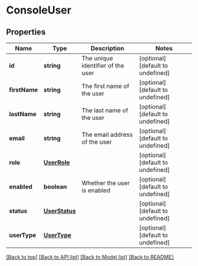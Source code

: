 # ConsoleUser

## Properties

|Name | Type | Description | Notes|
|------------ | ------------- | ------------- | -------------|
|**id** | **string** | The unique identifier of the user | [optional] [default to undefined]|
|**firstName** | **string** | The first name of the user | [optional] [default to undefined]|
|**lastName** | **string** | The last name of the user | [optional] [default to undefined]|
|**email** | **string** | The email address of the user | [optional] [default to undefined]|
|**role** | [**UserRole**](UserRole.md) |  | [optional] [default to undefined]|
|**enabled** | **boolean** | Whether the user is enabled | [optional] [default to undefined]|
|**status** | [**UserStatus**](UserStatus.md) |  | [optional] [default to undefined]|
|**userType** | [**UserType**](UserType.md) |  | [optional] [default to undefined]|




[[Back to top]](#) [[Back to API list]](../../README.md#documentation-for-api-endpoints) [[Back to Model list]](../../README.md#documentation-for-models) [[Back to README]](../../README.md)
